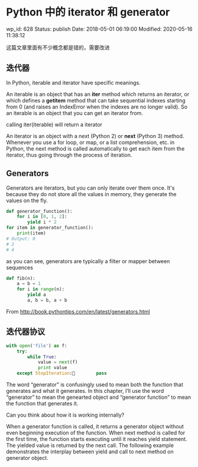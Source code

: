 # Python 中的 iterator 和 generator


wp_id: 628
Status: publish
Date: 2018-05-01 06:19:00
Modified: 2020-05-16 11:38:12


这篇文章里面有不少概念都是错的，需要改进


## 迭代器

In Python, iterable and iterator have specific meanings.

An iterable is an object that has an __iter__ method which returns an iterator, or which defines a __getitem__ method that can take sequential indexes starting from 0 (and raises an IndexError when the indexes are no longer valid). So an iterable is an object that you can get an iterator from.

calling iter(iterable) will return a iterator

An iterator is an object with a next (Python 2) or __next__ (Python 3) method. 
Whenever you use a for loop, or map, or a list comprehension, etc. in Python, the next method is called automatically to get each item from the iterator, thus going through the process of iteration.

## Generators

Generators are iterators, but you can only iterate over them once. It's because they do not store all the values in memory, they generate the values on the fly. 

```py
def generator_function():
    for i in [0, 1, 2]:
        yield i * 2
for item in generator_function():
    print(item)
# Output: 0
# 2
# 4
```

as you can see, generators are typically a filter or mapper between sequences

```py
def fib(n):
    a = b = 1
    for i in range(n):
        yield a
        a, b = b, a + b
```


From <http://book.pythontips.com/en/latest/generators.html>

## 迭代器协议

```py
with open('file') as f:
    try:
        while True:
            value = next(f)
            print value
    except StopIteration:        pass
```

The word “generator” is confusingly used to mean both the function that generates and what it generates. In this chapter, I’ll use the word “generator” to mean the genearted object and “generator function” to mean the function that generates it.

Can you think about how it is working internally?

When a generator function is called, it returns a generator object without even beginning execution of the function. When next method is called for the first time, the function starts executing until it reaches yield statement. The yielded value is returned by the next call.
The following example demonstrates the interplay between yield and call to next method on generator object.